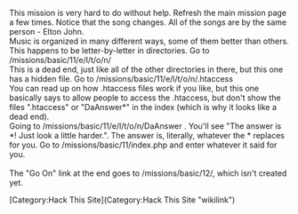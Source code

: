 This mission is very hard to do without help. Refresh the main mission
page a few times. Notice that the song changes. All of the songs are by
the same person - Elton John.\
Music is organized in many different ways, some of them better than
others. This happens to be letter-by-letter in directories. Go to
/missions/basic/11/e/l/t/o/n/\
This is a dead end, just like all of the other directories in there, but
this one has a hidden file. Go to
/missions/basic/11/e/l/t/o/n/.htaccess\
You can read up on how .htaccess files work if you like, but this one
basically says to allow people to access the .htaccess, but don't show
the files ".htaccess" or "DaAnswer\*" in the index (which is why it
looks like a dead end).\
Going to /missions/basic/11/e/l/t/o/n/DaAnswer . You'll see "The answer
is \*! Just look a little harder.". The answer is, literally, whatever
the \* replaces for you. Go to /missions/basic/11/index.php and enter
whatever it said for you.\
\
The "Go On" link at the end goes to /missions/basic/12/, which isn't
created yet.

[Category:Hack This Site](Category:Hack This Site "wikilink")
